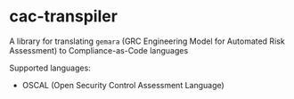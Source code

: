 # cac-transpiler

A library for translating `gemara` (GRC Engineering Model for Automated Risk Assessment) to Compliance-as-Code languages

Supported languages:
- OSCAL (Open Security Control Assessment Language)